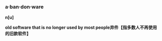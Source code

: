 ### a·ban·don·ware

**n[u]**

**old software that is no longer used by most people弃件【指多数人不再使用的旧款软件】**

